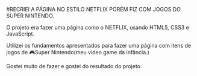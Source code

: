 #RECRIEI A PÁGINA NO ESTILO NETFLIX PORÉM FIZ COM JOGOS DO SUPER NINTENDO.

O projeto era fazer uma página como o NETFLIX, usando HTML5, CSS3 e JavaScript.

Utilizei os fundamentos apresentados para fazer uma página com itens de jogos de 🎮Super Nintendo(meu video game da infância.)

Gostei muito de fazer e gostei do resultado do projeto.